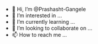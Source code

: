 - 👋 Hi, I’m @Prashasht-Gangele
- 👀 I’m interested in ...
- 🌱 I’m currently learning ...
- 💞️ I’m looking to collaborate on ...
- 📫 How to reach me ...

<!---
Prashasht-Gangele/Prashasht-Gangele is a ✨ special ✨ repository because its `README.md` (this file) appears on your GitHub profile.
You can click the Preview link to take a look at your changes.
--->
